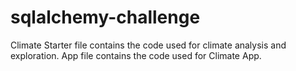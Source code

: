 # sqlalchemy-challenge
Climate Starter file contains the code used for climate analysis and exploration.
App file contains the code used for Climate App.
